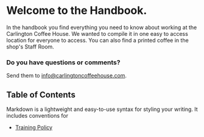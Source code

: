 # Welcome to the Handbook.

In the handbook you find everything you need to know about working at the Carlington Coffee House. We wanted to compile it in one easy to access location for everyone to access. You can also find a printed coffee in the shop's Staff Room.

### Do you have questions or comments?

Send them to info@carlingtoncoffeehouse.com.

## Table of Contents

Markdown is a lightweight and easy-to-use syntax for styling your writing. It includes conventions for
* [Training Policy](policies/training_policy.md)
